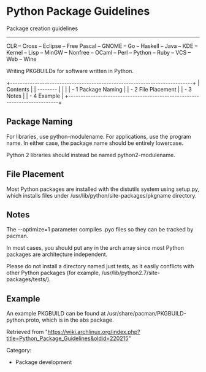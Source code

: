 Python Package Guidelines
=========================

Package creation guidelines

* * * * *

CLR – Cross – Eclipse – Free Pascal – GNOME – Go – Haskell – Java – KDE
– Kernel – Lisp – MinGW – Nonfree – OCaml – Perl – Python – Ruby – VCS –
Web – Wine

Writing PKGBUILDs for software written in Python.

+--------------------------------------------------------------------------+
| Contents                                                                 |
| --------                                                                 |
|                                                                          |
| -   1 Package Naming                                                     |
| -   2 File Placement                                                     |
| -   3 Notes                                                              |
| -   4 Example                                                            |
+--------------------------------------------------------------------------+

Package Naming
--------------

For libraries, use python-modulename. For applications, use the program
name. In either case, the package name should be entirely lowercase.

Python 2 libraries should instead be named python2-modulename.

File Placement
--------------

Most Python packages are installed with the distutils system using
setup.py, which installs files under
/usr/lib/python<python version>/site-packages/pkgname directory.

Notes
-----

The --optimize=1 parameter compiles .pyo files so they can be tracked by
pacman.

In most cases, you should put any in the arch array since most Python
packages are architecture independent.

Please do not install a directory named just tests, as it easily
conflicts with other Python packages (for example,
/usr/lib/python2.7/site-packages/tests/).

Example
-------

An example PKGBUILD can be found at
/usr/share/pacman/PKGBUILD-python.proto, which is in the abs package.

Retrieved from
"https://wiki.archlinux.org/index.php?title=Python_Package_Guidelines&oldid=220215"

Category:

-   Package development
